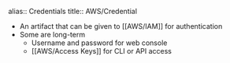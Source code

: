 alias:: Credentials
title:: AWS/Credential

- An artifact that can be given to [[AWS/IAM]] for authentication
- Some are long-term
	- Username and password for web console
	- [[AWS/Access Keys]] for CLI or API access
